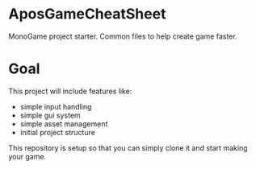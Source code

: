 # AposGameCheatSheet
MonoGame project starter. Common files to help create game faster.

# Goal
This project will include features like:
* simple input handling
* simple gui system
* simple asset management
* initial project structure

This repository is setup so that you can simply clone it and start making your game.
